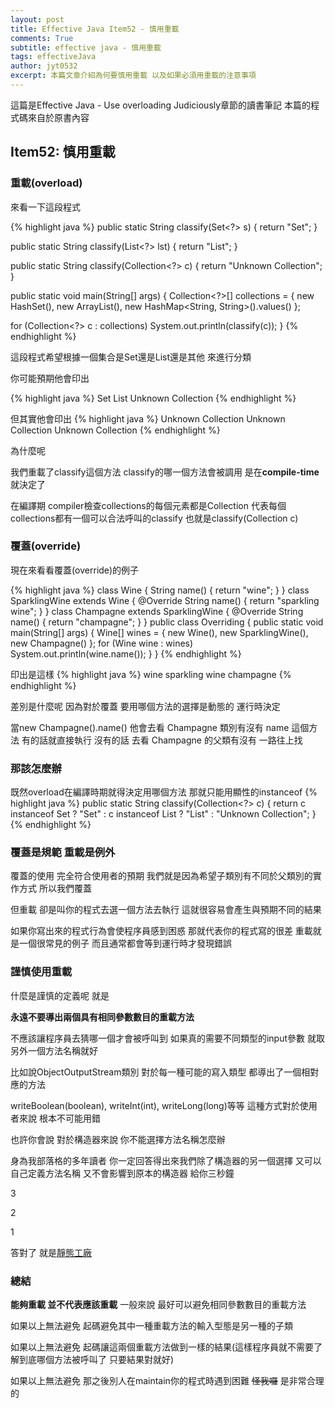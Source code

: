 ```yaml
---
layout: post
title: Effective Java Item52 - 慎用重載
comments: True 
subtitle: effective java - 慎用重載
tags: effectiveJava
author: jyt0532
excerpt: 本篇文章介紹為何要慎用重載 以及如果必須用重載的注意事項
---
```


這篇是Effective Java - Use overloading Judiciously章節的讀書筆記 本篇的程式碼來自於原書內容


## Item52: 慎用重載

### 重載(overload)
來看一下這段程式

{% highlight java %}
public static String classify(Set<?> s) {
  return "Set";
}

public static String classify(List<?> lst) {
  return "List";
}

public static String classify(Collection<?> c) {
  return "Unknown Collection";
}

public static void main(String[] args) {
  Collection<?>[] collections = { 
    new HashSet<String>(),
    new ArrayList<BigInteger>(),
    new HashMap<String, String>().values() };

  for (Collection<?> c : collections)
    System.out.println(classify(c));
}
{% endhighlight %}

這段程式希望根據一個集合是Set還是List還是其他 來進行分類

你可能預期他會印出 

{% highlight java %}
Set
List
Unknown Collection
{% endhighlight %}

但其實他會印出
{% highlight java %}
Unknown Collection
Unknown Collection
Unknown Collection
{% endhighlight %}

為什麼呢

我們重載了classify這個方法 classify的哪一個方法會被調用 是在**compile-time**就決定了

在編譯期 compiler檢查collections的每個元素都是Collection<?> 代表每個collections都有一個可以合法呼叫的classify 也就是classify(Collection<?> c)

### 覆蓋(override)

現在來看看覆蓋(override)的例子


{% highlight java %}
class Wine {
  String name() {
    return "wine";
  }
}
class SparklingWine extends Wine {
  @Override
  String name() {
    return "sparkling wine";
  }
}
class Champagne extends SparklingWine {
  @Override
  String name() {
    return "champagne";
  }
}
public class Overriding {
  public static void main(String[] args) {
    Wine[] wines = { new Wine(), new SparklingWine(), new Champagne() };
    for (Wine wine : wines)
      System.out.println(wine.name());
  }
}
{% endhighlight %}

印出是這樣
{% highlight java %}
wine
sparkling wine
champagne
{% endhighlight %}

差別是什麼呢 因為對於覆蓋 要用哪個方法的選擇是動態的 運行時決定

當new Champagne().name() 他會去看 Champagne 類別有沒有 name 這個方法 有的話就直接執行 沒有的話 去看 Champagne 的父類有沒有 一路往上找

### 那該怎麼辦

既然overload在編譯時期就得決定用哪個方法 那就只能用顯性的instanceof
{% highlight java %}
public static String classify(Collection<?> c) {
  return c instanceof Set ? "Set" :
    c instanceof List ? "List" : "Unknown Collection";
}
{% endhighlight %}


### 覆蓋是規範 重載是例外

覆蓋的使用 完全符合使用者的預期 我們就是因為希望子類別有不同於父類別的實作方式 所以我們覆蓋

但重載 卻是叫你的程式去選一個方法去執行 這就很容易會產生與預期不同的結果

如果你寫出來的程式行為會使程序員感到困惑 那就代表你的程式寫的很差 重載就是一個很常見的例子 而且通常都會等到運行時才發現錯誤

### 謹慎使用重載

什麼是謹慎的定義呢 就是

**永遠不要導出兩個具有相同參數數目的重載方法**

不應該讓程序員去猜哪一個才會被呼叫到 如果真的需要不同類型的input參數 就取另外一個方法名稱就好


比如說ObjectOutputStream類別 對於每一種可能的寫入類型 都導出了一個相對應的方法

writeBoolean(boolean), writeInt(int), writeLong(long)等等 這種方式對於使用者來說 根本不可能用錯

也許你會說 對於構造器來說 你不能選擇方法名稱怎麼辦 

身為我部落格的多年讀者 你一定回答得出來我們除了構造器的另一個選擇 又可以自己定義方法名稱 又不會影響到原本的構造器 給你三秒鐘

3

2

1

答對了 就是[靜態工廠](/2017/09/20/static-factory-method/)

### 總結

**能夠重載 並不代表應該重載** 一般來說 最好可以避免相同參數數目的重載方法

如果以上無法避免 起碼避免其中一種重載方法的輸入型態是另一種的子類

如果以上無法避免 起碼讓這兩個重載方法做到一樣的結果(這樣程序員就不需要了解到底哪個方法被呼叫了 只要結果對就好)

如果以上無法避免 那之後別人在maintain你的程式時遇到困難 <s>怪我囉</s> 是非常合理的
